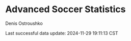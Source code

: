 # Advanced Soccer Statistics
Denis Ostroushko

<!-- gfm -->

Last successful data update: 2024-11-29 19:11:13 CST
